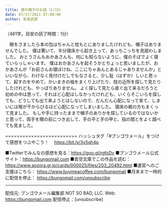 ```yaml
---
title: 僕の帽子のお話（2/15）
date: 07/17/2021 07:00:00
author: 有島武郎
---
```


（481字。目安の読了時間：1分）

　眼をさましたら本の包はちゃんと枕もとにありましたけれども、帽子はありませんでした。
僕は驚いて、半分寝床から起き上って、あっちこっちを見廻わしました。
おとうさんもおかあさんも、何にも知らないように、僕のそばでよく寝ていらっしゃいます。
僕はおかあさんを起そうかとちょっと思いましたが、おかあさんが「お前さんお寝ぼけね、ここにちゃあんとあるじゃありませんか」といいながら、わけなく見付けだしでもなさると、少し耻（はずか）しいと思って、起すのをやめて、かいまきの袖をまくり上げたり、枕の近所を探して見たりしたけれども、やっぱりありません。
よく探して見たら直ぐ出て来るだろうと初めの中は思って、それほど心配はしなかったけれども、いくらそこいらを探しても、どうしても出て来ようとはしないので、だんだん心配になって来て、しまいには喉が干からびるほど心配になってしまいました。
寝床の裾の方もまくって見ました。
もしや手に持ったままで帽子のありかを探しているのではないかと思って、両手を眼の前につき出して、手の平と手の甲と、指の間とをよく調べても見ました。

=========================
ハッシュタグ「#ブンゴウメール」をつけて感想をつぶやこう！　
https://bit.ly/3y5qh4p

■Twitterでみんなの感想を見る：https://goo.gl/rgfoDv
■ブンゴウメール公式サイト：https://bungomail.com
■青空文庫でこの作品を読む：https://www.aozora.gr.jp/cards/000025/files/203_20492.html
■運営へのご支援はこちら： https://www.buymeacoffee.com/bungomail
■月末まで一時的に配信を停止： https://bungomail.com/unsubscribe

-------
配信元: ブンゴウメール編集部
NOT SO BAD, LLC.
Web: https://bungomail.com
配信停止：[unsubscribe]

